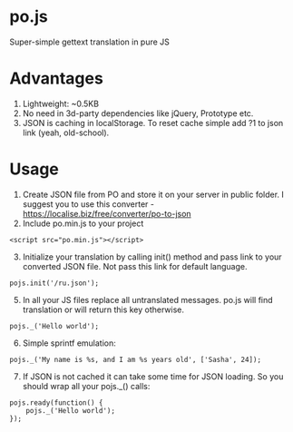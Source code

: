 po.js
=====

Super-simple gettext translation in pure JS

Advantages
=====
1. Lightweight: ~0.5KB
2. No need in 3d-party dependencies like jQuery, Prototype etc.
3. JSON is caching in localStorage. To reset cache simple add ?1 to json link (yeah, old-school).

Usage
=====
1. Create JSON file from PO and store it on your server in public folder. I suggest you to use this converter - https://localise.biz/free/converter/po-to-json
2. Include po.min.js to your project
```
<script src="po.min.js"></script>
```
3. Initialize your translation by calling init() method and pass link to your converted JSON file. Not pass this link for default language.
```
pojs.init('/ru.json');
```
5. In all your JS files replace all untranslated messages. po.js will find translation or will return this key otherwise.
```
pojs._('Hello world');
```
6. Simple sprintf emulation:
```
pojs._('My name is %s, and I am %s years old', ['Sasha', 24]);
```
7. If JSON is not cached it can take some time for JSON loading. So you should wrap all your pojs._() calls:
```
pojs.ready(function() {
    pojs._('Hello world');
});
```
